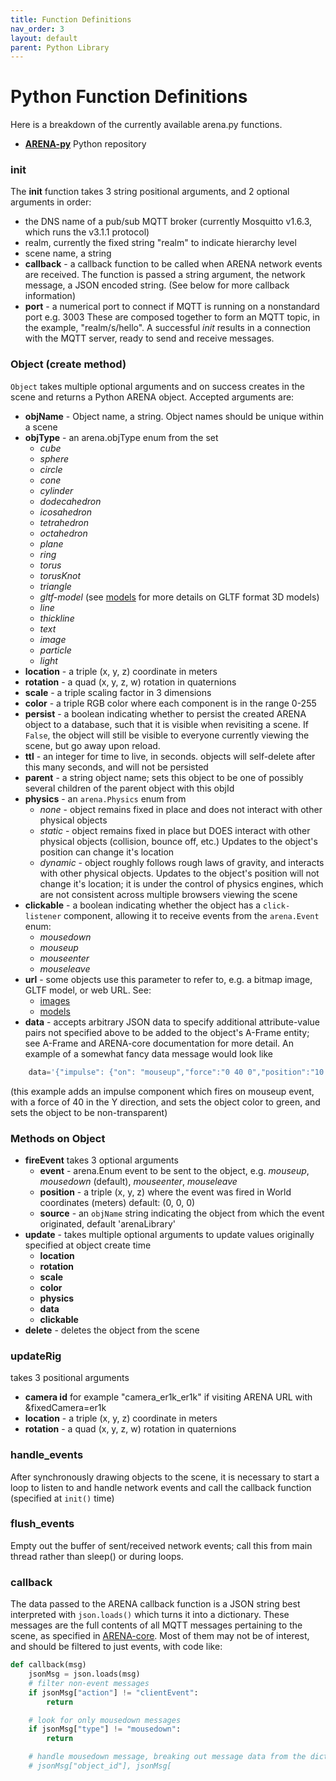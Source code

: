 ```yaml
---
title: Function Definitions
nav_order: 3
layout: default
parent: Python Library
---
```


# Python Function Definitions

Here is a breakdown of the currently available arena.py functions.
- [**ARENA-py**](https://github.com/conix-center/ARENA-py) Python repository

### init

The **init** function takes 3 string positional arguments, and 2 optional arguments in order:

- the DNS name of a pub/sub MQTT broker (currently Mosquitto v1.6.3, which runs the v3.1.1 protocol)
- realm, currently the fixed string "realm" to indicate hierarchy level
- scene name, a string
- **callback** - a callback function to be called when ARENA network events are received. The function is passed a string argument, the network message, a JSON encoded string. (See below for more callback information)
- **port** - a numerical port to connect if MQTT is running on a nonstandard port e.g. 3003
  These are composed together to form an MQTT topic, in the example, "realm/s/hello".
  A successful _init_ results in a connection with the MQTT server, ready to send and receive messages.

### Object (create method)

`Object` takes multiple optional arguments and on success creates in the scene and returns a Python ARENA object.
Accepted arguments are:

- **objName** - Object name, a string. Object names should be unique within a scene
- **objType** - an arena.objType enum from the set
  - _cube_
  - _sphere_
  - _circle_
  - _cone_
  - _cylinder_
  - _dodecahedron_
  - _icosahedron_
  - _tetrahedron_
  - _octahedron_
  - _plane_
  - _ring_
  - _torus_
  - _torusKnot_
  - _triangle_
  - _gltf-model_ (see [models](https://github.com/conix-center/ARENA-core#models) for more details on GLTF format 3D models)
  - _line_
  - _thickline_
  - _text_
  - _image_
  - _particle_
  - _light_
- **location** - a triple (x, y, z) coordinate in meters
- **rotation** - a quad (x, y, z, w) rotation in quaternions
- **scale** - a triple scaling factor in 3 dimensions
- **color** - a triple RGB color where each component is in the range 0-255
- **persist** - a boolean indicating whether to persist the created ARENA object to a database, such that it is visible when revisiting a scene. If `False`, the object will still be visible to everyone currently viewing the scene, but go away upon reload.
- **ttl** - an integer for time to live, in seconds. objects will self-delete after this many seconds, and will not be persisted
- **parent** - a string object name; sets this object to be one of possibly several children of the parent object with this objId
- **physics** - an `arena.Physics` enum from
  - _none_ - object remains fixed in place and does not interact with other physical objects
  - _static_ - object remains fixed in place but DOES interact with other physical objects (collision, bounce off, etc.) Updates to the object's position can change it's location
  - _dynamic_ - object roughly follows rough laws of gravity, and interacts with other physical objects. Updates to the object's position will not change it's location; it is under the control of physics engines, which are not consistent across multiple browsers viewing the scene
- **clickable** - a boolean indicating whether the object has a `click-listener` component, allowing it to receive events from the `arena.Event` enum:
  - _mousedown_
  - _mouseup_
  - _mouseenter_
  - _mouseleave_
- **url** - some objects use this parameter to refer to, e.g. a bitmap image, GLTF model, or web URL. See:
  - [images](https://github.com/conix-center/ARENA-core#images)
  - [models](https://github.com/conix-center/ARENA-core#models)
- **data** - accepts arbitrary JSON data to specify additional attribute-value pairs not specified above to be added to the object's A-Frame entity; see A-Frame and ARENA-core documentation for more detail. An example of a somewhat fancy data message would look like

```python
    data='{"impulse": {"on": "mouseup","force":"0 40 0","position":"10 1 1"},"material": {"color":"(0, 255, 0)", "transparent": false, "opacity": 1}}'
```

(this example adds an impulse component which fires on mouseup event, with a force of 40 in the Y direction, and sets the object color to green, and sets the object to be non-transparent)

### Methods on Object

- **fireEvent** takes 3 optional arguments
  - **event** - arena.Enum event to be sent to the object, e.g. _mouseup_, _mousedown_ (default), _mouseenter_, _mouseleave_
  - **position** - a triple (x, y, z) where the event was fired in World coordinates (meters) default: (0, 0, 0)
  - **source** - an `objName` string indicating the object from which the event originated, default 'arenaLibrary'
- **update** - takes multiple optional arguments to update values originally specified at object create time
  - **location**
  - **rotation**
  - **scale**
  - **color**
  - **physics**
  - **data**
  - **clickable**
- **delete** - deletes the object from the scene

### updateRig

takes 3 positional arguments

- **camera id** for example "camera_er1k_er1k" if visiting ARENA URL with &fixedCamera=er1k
- **location** - a triple (x, y, z) coordinate in meters
- **rotation** - a quad (x, y, z, w) rotation in quaternions

### handle_events

After synchronously drawing objects to the scene, it is necessary to start a loop to listen to and handle network events and call the callback function (specified at `init()` time)

### flush_events

Empty out the buffer of sent/received network events; call this from main thread rather than sleep() or during loops.

### callback

The data passed to the ARENA callback function is a JSON string best interpreted with `json.loads()` which turns it into a dictionary. These messages are the full contents of all MQTT messages pertaining to the scene, as specified in [ARENA-core](https://github.com/conix-center/ARENA-core). Most of them may not be of interest, and should be filtered to just events, with code like:

```python
def callback(msg)
    jsonMsg = json.loads(msg)
    # filter non-event messages
    if jsonMsg["action"] != "clientEvent":
        return

    # look for only mousedown messages
    if jsonMsg["type"] != "mousedown":
        return

    # handle mousedown message, breaking out message data from the dict, e.g
    # jsonMsg["object_id"], jsonMsg[
```
